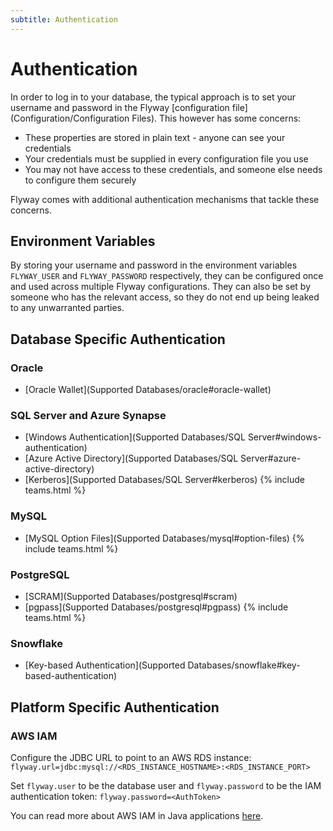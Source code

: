 ```yaml
---
subtitle: Authentication
---
```


# Authentication

In order to log in to your database, the typical approach is to set your username and password in the Flyway [configuration file](Configuration/Configuration Files). This however has some concerns:

- These properties are stored in plain text - anyone can see your credentials
- Your credentials must be supplied in every configuration file you use
- You may not have access to these credentials, and someone else needs to configure them securely

Flyway comes with additional authentication mechanisms that tackle these concerns.

## Environment Variables

By storing your username and password in the environment variables `FLYWAY_USER` and `FLYWAY_PASSWORD` respectively, they can be configured once and used across multiple Flyway configurations. They can also be set by someone who has the relevant access, so they do not end up being leaked to any unwarranted parties.

## Database Specific Authentication

### Oracle
- [Oracle Wallet](Supported Databases/oracle#oracle-wallet)

### SQL Server and Azure Synapse
- [Windows Authentication](Supported Databases/SQL Server#windows-authentication)
- [Azure Active Directory](Supported Databases/SQL Server#azure-active-directory)
- [Kerberos](Supported Databases/SQL Server#kerberos) {% include teams.html %}

### MySQL
- [MySQL Option Files](Supported Databases/mysql#option-files) {% include teams.html %}

### PostgreSQL
- [SCRAM](Supported Databases/postgresql#scram)
- [pgpass](Supported Databases/postgresql#pgpass) {% include teams.html %}

### Snowflake
- [Key-based Authentication](Supported Databases/snowflake#key-based-authentication)

## Platform Specific Authentication

### AWS IAM

Configure the JDBC URL to point to an AWS RDS instance:
`flyway.url=jdbc:mysql://<RDS_INSTANCE_HOSTNAME>:<RDS_INSTANCE_PORT>`

Set `flyway.user` to be the database user and `flyway.password` to be the IAM authentication token: `flyway.password=<AuthToken>`

You can read more about AWS IAM in Java applications [here](https://docs.aws.amazon.com/AmazonRDS/latest/UserGuide/UsingWithRDS.IAMDBAuth.Connecting.Java.html).
